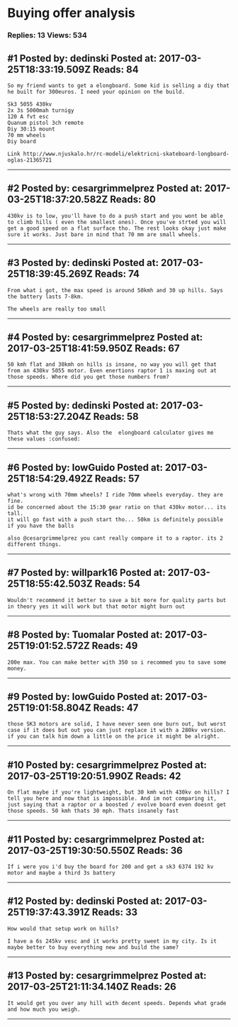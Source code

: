 # Buying offer analysis

### Replies: 13 Views: 534

## \#1 Posted by: dedinski Posted at: 2017-03-25T18:33:19.509Z Reads: 84

```
So my friend wants to get a elongboard. Some kid is selling a diy that he built for 300euros. I need your opinion on the build.

Sk3 5055 430kv
2x 3s 5000mah turnigy
120 A fvt esc
Quanum pistol 3ch remote
Diy 30:15 mount
70 mm wheels
Diy board 

Link http://www.njuskalo.hr/rc-modeli/elektricni-skateboard-longboard-oglas-21365721
```

---
## \#2 Posted by: cesargrimmelprez Posted at: 2017-03-25T18:37:20.582Z Reads: 80

```
430kv is to low, you'll have to do a push start and you wont be able to climb hills ( even the smallest ones). Once you've strted you will get a good speed on a flat surface tho. The rest looks okay just make sure it works. Just bare in mind that 70 mm are small wheels.
```

---
## \#3 Posted by: dedinski Posted at: 2017-03-25T18:39:45.269Z Reads: 74

```
From what i got, the max speed is around 50kmh and 30 up hills. Says the battery lasts 7-8km.

The wheels are really too small
```

---
## \#4 Posted by: cesargrimmelprez Posted at: 2017-03-25T18:41:59.950Z Reads: 67

```
50 kmh flat and 30kmh on hills is insane, no way you will get that from an 430kv 5055 motor. Even enertions raptor 1 is maxing out at those speeds. Where did you get those numbers from?
```

---
## \#5 Posted by: dedinski Posted at: 2017-03-25T18:53:27.204Z Reads: 58

```
Thats what the guy says. Also the  elongboard calculator gives me these values :confused:
```

---
## \#6 Posted by: lowGuido Posted at: 2017-03-25T18:54:29.492Z Reads: 57

```
what's wrong with 70mm wheels? I ride 70mm wheels everyday. they are fine.
id be concerned about the 15:30 gear ratio on that 430kv motor... its tall. 
it will go fast with a push start tho... 50km is definitely possible if you have the balls

also @cesargrimmelprez you cant really compare it to a raptor. its 2 different things.
```

---
## \#7 Posted by: willpark16 Posted at: 2017-03-25T18:55:42.503Z Reads: 54

```
Wouldn't recommend it better to save a bit more for quality parts but in theory yes it will work but that motor might burn out
```

---
## \#8 Posted by: Tuomalar Posted at: 2017-03-25T19:01:52.572Z Reads: 49

```
200e max. You can make better with 350 so i recommed you to save some money.
```

---
## \#9 Posted by: lowGuido Posted at: 2017-03-25T19:01:58.804Z Reads: 47

```
those SK3 motors are solid, I have never seen one burn out, but worst case if it does but out you can just replace it with a 280kv version. 
if you can talk him down a little on the price it might be alright.
```

---
## \#10 Posted by: cesargrimmelprez Posted at: 2017-03-25T19:20:51.990Z Reads: 42

```
On flat maybe if you're lightweight, but 30 kmh with 430kv on hills? I tell you here and now that is impossible. And im not comparing it, just saying that a raptor or a boosted / evolve board even doesnt get those speeds. 50 kmh thats 30 mph. Thats insanely fast
```

---
## \#11 Posted by: cesargrimmelprez Posted at: 2017-03-25T19:30:50.550Z Reads: 36

```
If i were you i'd buy the board for 200 and get a sk3 6374 192 kv motor and maybe a third 3s battery
```

---
## \#12 Posted by: dedinski Posted at: 2017-03-25T19:37:43.391Z Reads: 33

```
How would that setup work on hills?

I have a 6s 245kv vesc and it works pretty sweet in my city. Is it maybe better to buy everything new and build the same?
```

---
## \#13 Posted by: cesargrimmelprez Posted at: 2017-03-25T21:11:34.140Z Reads: 26

```
It would get you over any hill with decent speeds. Depends what grade and how much you weigh.
```

---
